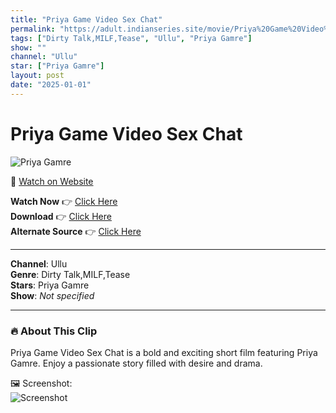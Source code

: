 ```yaml
---
title: "Priya Game Video Sex Chat"
permalink: "https://adult.indianseries.site/movie/Priya%20Game%20Video%20Sex%20Chat"
tags: ["Dirty Talk,MILF,Tease", "Ullu", "Priya Gamre"]
show: ""
channel: "Ullu"
star: ["Priya Gamre"]
layout: post
date: "2025-01-01"
---
```


# Priya Game Video Sex Chat

![Priya Gamre](https://shorts.desisins.com/wp-content/uploads/2024/08/Priya-Gamre-Tease-Watchman-Ullu-DesiSins.com_.jpg)

🔗 [Watch on Website](https://adult.indianseries.site/movie/Priya%20Game%20Video%20Sex%20Chat)

**Watch Now** 👉 [Click Here](https://adult.indianseries.site/movie/Priya%20Game%20Video%20Sex%20Chat)  
**Download** 👉 [Click Here](https://adult.indianseries.site/movie/Priya%20Game%20Video%20Sex%20Chat)  
**Alternate Source** 👉 [Click Here](https://adult.indianseries.site/movie/Priya%20Game%20Video%20Sex%20Chat)

---

**Channel**: Ullu  
**Genre**: Dirty Talk,MILF,Tease  
**Stars**: Priya Gamre  
**Show**: *Not specified*

---

### 🔥 About This Clip

Priya Game Video Sex Chat is a bold and exciting short film featuring Priya Gamre. Enjoy a passionate story filled with desire and drama.
 
🖼️ Screenshot:  
![Screenshot](https://shorts.desisins.com/wp-content/uploads/2024/08/Priya-Gamre-Tease-Watchman-Ullu-DesiSins.com_.jpg)
